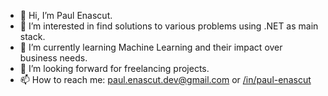 - 👋 Hi, I’m Paul Enascut.
- 👀 I’m interested in find solutions to various problems using .NET as main stack.
- 🌱 I’m currently learning Machine Learning and their impact over business needs.
- 💞️ I’m looking forward for freelancing projects.
- 📫 How to reach me: paul.enascut.dev@gmail.com or <a href="https://www.linkedin.com/in/paul-enascut/">/in/paul-enascut</a>

<!---
paul-enascut/paul-enascut is a ✨ special ✨ repository because its `README.md` (this file) appears on your GitHub profile.
You can click the Preview link to take a look at your changes.
--->

